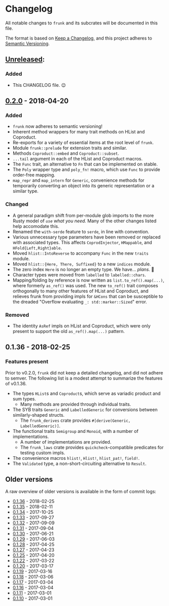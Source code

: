 # Changelog
All notable changes to `frunk` and its subcrates will be documented in this file.

The format is based on [Keep a Changelog](http://keepachangelog.com/en/1.0.0/),
and this project adheres to [Semantic Versioning](http://semver.org/spec/v2.0.0.html).

## [Unreleased]:
### Added
- This CHANGELOG file. :wink:

## [0.2.0] - 2018-04-20
### Added
- `frunk` now adheres to semantic versioning!
- Inherent method wrappers for many trait methods on HList and Coproduct.
- Re-exports for a variety of essential items at the root level of `frunk`.
- Module `frunk::prelude` for extension traits and similar.
- Methods `Coproduct::embed` and `Coproduct::subset`.
- `...tail` argument in each of the HList and Coproduct macros.
- The `Func` trait, an alternative to `Fn` that can be implemented on stable.
- The `Poly` wrapper type and `poly_fn!` macro, which use `Func` to provide
  order-free mapping.
- `map_repr` and `map_intern` for `Generic`, convenience methods for
  temporarily converting an object into its generic representation or
  a similar type.

### Changed
- A general paradigm shift from per-module glob imports to the more
  Rusty model of *`use` what you need.*  Many of the other changes listed
  help accomodate this.
- Renamed the `with-serde` feature to `serde`, in line with convention.
- Various unnecessary type parameters have been removed or replaced with
  associated types.  This affects `CoprodInjector`, `HMappable`,
  and `HFold{Left,Right}able`.
- Moved `hlist::IntoReverse` to accompany `Func` in the new `traits` module.
- Moved `hlist::{Here, There, Suffixed}` to a new `indices` module.
- The zero index `Here` is no longer an empty type.  We have... *plans.*
  :japanese_ogre:
- Character types were moved from `labelled` to `labelled::chars`.
- Mapping/folding by reference is now written as `list.to_ref().map(...)`,
  where formerly `as_ref()` was used. The new `to_ref()` trait composes
  orthogonally to many other features of HList and Coproduct, and relieves
  frunk from providing impls for `&HCons` that can be susceptible to the
  dreaded "Overflow evaluating `_: std::marker::Sized`" error.

### Removed
- The identity `AsRef` impls on HList and Coproduct, which were only
  present to support the old `as_ref().map(...)` pattern.

## 0.1.36 - 2018-02-25

### Features present
Prior to v0.2.0, `frunk` did not keep a detailed changelog, and did not adhere to semver.
The following list is a modest attempt to summarize the features of v0.1.36.

- The types `HList`s and `Coproduct`s, which serve as variadic product and sum types.
  - Many methods are provided through individual traits.
- The SYB traits `Generic` and `LabelledGeneric` for conversions between similarly-shaped structs.
  - The `frunk_derives` crate provides `#[derive(Generic, LabelledGeneric)]`.
- The functional traits `Semigroup` and `Monoid`, with a number of implementations.
  - A number of implementations are provided.
  - The `frunk_laws` crate provides `quickcheck`-compatible predicates for testing custom impls.
- The convenience macros `hlist!`, `Hlist!`, `hlist_pat!`, `field!`.
- The `Validated` type, a non-short-circuiting alternative to `Result`.

## Older versions

A raw overview of older versions is available in the form of commit logs:


* [0.1.36](https://github.com/lloydmeta/frunk/compare/v0.1.35...v0.1.36) - 2018-02-25
* [0.1.35](https://github.com/lloydmeta/frunk/compare/v0.1.34...v0.1.35) - 2018-02-11
* [0.1.34](https://github.com/lloydmeta/frunk/compare/v0.1.33...v0.1.34) - 2017-10-25
* [0.1.33](https://github.com/lloydmeta/frunk/compare/v0.1.32...v0.1.33) - 2017-09-27
* [0.1.32](https://github.com/lloydmeta/frunk/compare/v0.1.31...v0.1.32) - 2017-09-09
* [0.1.31](https://github.com/lloydmeta/frunk/compare/v0.1.30...v0.1.31) - 2017-09-04
* [0.1.30](https://github.com/lloydmeta/frunk/compare/v0.1.29...v0.1.30) - 2017-06-21
* [0.1.29](https://github.com/lloydmeta/frunk/compare/v0.1.28...v0.1.29) - 2017-06-03
* [0.1.28](https://github.com/lloydmeta/frunk/compare/v0.1.27...v0.1.28) - 2017-04-25
* [0.1.27](https://github.com/lloydmeta/frunk/compare/v0.1.25...v0.1.27) - 2017-04-23
* [0.1.25](https://github.com/lloydmeta/frunk/compare/v0.1.22...v0.1.25) - 2017-04-20
* [0.1.22](https://github.com/lloydmeta/frunk/compare/v0.1.20...v0.1.22) - 2017-03-22
* [0.1.20](https://github.com/lloydmeta/frunk/compare/v0.1.19...v0.1.20) - 2017-03-17
* [0.1.19](https://github.com/lloydmeta/frunk/compare/v0.1.18...v0.1.19) - 2017-03-16
* [0.1.18](https://github.com/lloydmeta/frunk/compare/v0.1.17...v0.1.18) - 2017-03-06
* [0.1.17](https://github.com/lloydmeta/frunk/compare/v0.1.16...v0.1.17) - 2017-03-04
* [0.1.16](https://github.com/lloydmeta/frunk/compare/v0.1.11...v0.1.16) - 2017-03-04
* [0.1.11](https://github.com/lloydmeta/frunk/compare/v0.1.10...v0.1.11) - 2017-03-01
* [0.1.10](https://github.com/lloydmeta/frunk/compare/v0.1.9...v0.1.10) - 2017-03-01

<!-- Here's the list of heading links.  Be sure to update with each release! -->
[Unreleased]: https://github.com/lloydmeta/frunk/compare/v0.2.0...HEAD
[0.2.0]: https://github.com/lloydmeta/frunk/compare/v0.1.36...v0.2.0
